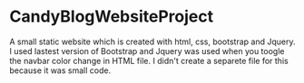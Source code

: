 # CandyBlogWebsiteProject
A small static website which is created with html, css, bootstrap and Jquery. I used lastest version of Bootstrap and Jquery was used when you toogle the navbar color change in HTML file. I didn't create a separete file for this because it was small code. 
